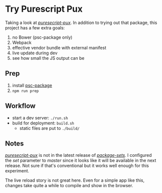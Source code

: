 # Try Purescript Pux

Taking a look at
[_puresecript-pux_](https://github.com/alexmingoia/purescript-pux).
In addition to trying out that package, this project has a few
extra goals:

1. no Bower (psc-package only)
2. Webpack
3. effective vendor bundle with external manifest
4. live update during dev
5. see how small the JS output can be

## Prep

1. install
[psc-package](https://github.com/purescript/psc-package/releases)
2. `npm run prep`

## Workflow

- start a dev server: `./run.sh`
- build for deployment: `build.sh`
    - static files are put to `./build/`

## Notes

[_puresecript-pux_](https://github.com/alexmingoia/purescript-pux) is not in the latest release of
[_package-sets_](https://github.com/purescript/package-sets). I
configured the _set_ parameter to _master_ since it looks like it
will be available in the next release. Not sure if that's
conventional but it works well enough for this experiment.

The live reload story is not great here. Even for a simple app like
this, changes take quite a while to compile and show in the browser.
